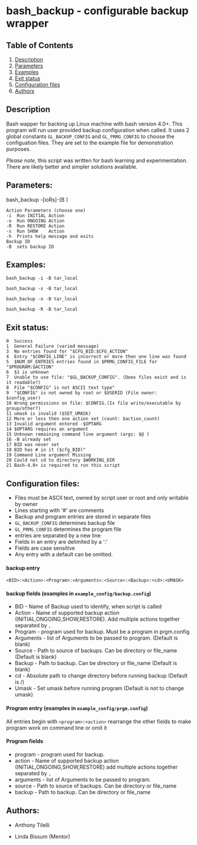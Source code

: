 # bash_backup - configurable backup wrapper

## Table of Contents
1. [Description](#Description)
2. [Parameters](#Parameters)
3. [Examples](#Examples)
4. [Exit status](#Exit_status)
5. [Configuration files](#Configuration_files)
6. [Authors](#Authors)

## Description                <a name= "Description"></a>

  Bash wapper for backing up Linux machine with bash version 4.0+. This program will run user provided backup configuration when           called. It uses 2 global constants `GL_BACKUP_CONFIG` and `GL_PRMG_CONFIG` to choose the configuation files. They are set to the         example file for demonstration purposes.  
  
  _Please note_, this script was written for bash learning and experimentation. There are likely better and simpler solutions available. 


  
## Parameters:               <a name="Parameters"></a>

  bash_backup -[ioRs]-[B <BID>]


    Action Parameters (choose one)
    -i  Run INITIAL Action
    -o  Run ONGOING Action
    -R  Run RESTORE Action
    -s  Run SHOW    Action
    -h  Prints help message and exits
    Backup ID
    -B  sets backup ID

## Examples:                 <a name="Examples"></a>

`bash_backup -i -B tar_local`

`bash_backup -s -B tar_local`

`bash_backup -o -B tar_local`

`bash_backup -R -B tar_local`

## Exit status:              <a name="Exit_status"></a>

    0  Success
    1  General Failure (varied message)
    3  No entries found for "$CFG_BID:$CFG_ACTION"
    4  Entry "$CONFIG_LINE" is incorrect or more then one line was found
    5  $NUM_OF_ENTRIES entries found in $PRMG_CONFIG_FILE for "$PROGRAM:$ACTION"
    6  $1 is unknown
    7  Unable to use file: "$GL_BACKUP_CONFIG". (Does files exist and is it readable?)
    8  File "$CONFIG" is not ASCII text type"
    9  "$CONFIG" is not owned by root or $USERID (File owner: $config_user)
    10 Wrong permissions on file: $CONFIG.(Is file write/executable by group/other?)
    11 umask is invalid ($SET_UMASK)
    12 More or less then one action set (count: $action_count)
    13 Invalid argument entered -$OPTARG
    14 $OPTARG requires an argument
    15 Unknown remaining command line argument (args: $@ )
    16 -B already set
    17 BID was never set
    18 BID has # in it ($cfg_BID)"
    19 Command Line argument Missing
    20 Could not cd to directory $WORKING_DIR
    21 Bash-4.0+ is required to run this script

## Configuration files:      <a name="Configuration_files"></a>
 - Files must be ASCII text, owned by script user or root and only writable by owner
 - Lines starting with '#' are comments
 - Backup and program entries are stored in separate files
 - `GL_BACKUP_CONFIG` determines backup file
 - `GL_PRMG_CONFIG` determines the program file
 -  entries are separated by a new line
 -  Fields in an entry are delimited by a ':'
 -  Fields are case sensitive
 -  Any entry with a default can be omitted.

#### backup entry
`<BID>:<Action>:<Program>:<Arguments>:<Source>:<Backup>:<cd>:<UMASK>`

#### backup fields (examples in `example_config/backup.config`)
 - BID - Name of Backup used to identify, when script is called
 - Action - Name of supported backup action (INITIAL,ONGOING,SHOW,RESTORE).
   Add multiple actions together separated by `,`
 - Program - program used for backup. Must be a program in prgm.config
 - Arguments - list of Arguments to be passed to program. (Default is blank)
 - Source - Path to source of backups. Can be directory or file_name
   (Default is blank)
 - Backup -  Path to backup. Can be directory or file_name (Default is blank)
 - cd - Absolute path to change directory before running backup (Default is /)
 - Umask - Set umask before running program (Default is not to change umask)

#### Program entry (examples in `example_config/prgm.config`)
 All entries begin with `<program>:<action>` rearrange the other fields to make
 program work on command line or omit it

#### Program fields
 - program - program used for backup.
 - action  -  Name of supported backup action (INITIAL,ONGOING,SHOW,RESTORE)
          add multiple actions together separated by `,`
 - arguments -  list of Arguments to be passed to program.
 - source - Path to source of backups. Can be directory or file_name
 - backup - Path to backup. Can be directory or file_name

## Authors:                  <a name="Authors"></a>
- Anthony Tilelli

- Linda Bissum (Mentor)
